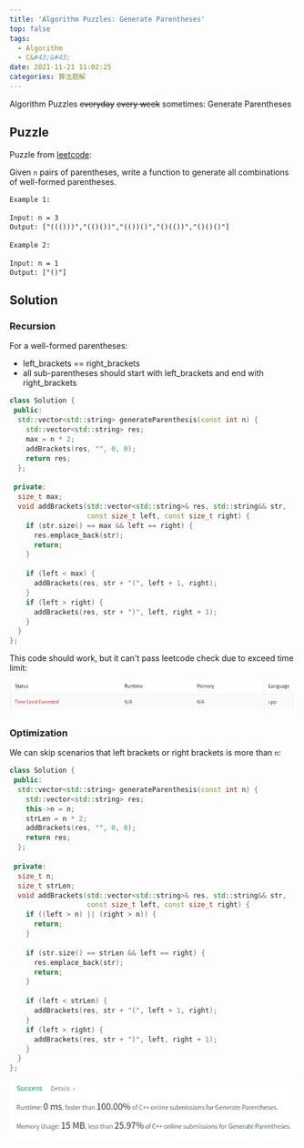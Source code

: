 ```yaml
---
title: 'Algorithm Puzzles: Generate Parentheses'
top: false
tags:
  - Algorithm
  - C&#43;&#43;
date: 2021-11-21 11:02:25
categories: 算法题解
---
```


Algorithm Puzzles ~~everyday~~ ~~every week~~ sometimes: Generate Parentheses

<!--more-->

## Puzzle
Puzzle from [leetcode](https://leetcode.com):

Given `n` pairs of parentheses, write a function to generate all combinations of well-formed parentheses.

```
Example 1:

Input: n = 3
Output: ["((()))","(()())","(())()","()(())","()()()"]

Example 2:

Input: n = 1
Output: ["()"]
```

## Solution
### Recursion

For a well-formed parentheses:
- left_brackets == right_brackets
- all sub-parentheses should start with left_brackets and end with right_brackets

```cpp
class Solution {
 public:
  std::vector<std::string> generateParenthesis(const int n) {
    std::vector<std::string> res;
    max = n * 2;
    addBrackets(res, "", 0, 0);
    return res;
  };

 private:
  size_t max;
  void addBrackets(std::vector<std::string>& res, std::string&& str,
                   const size_t left, const size_t right) {
    if (str.size() == max && left == right) {
      res.emplace_back(str);
      return;
    }

    if (left < max) {
      addBrackets(res, str + "(", left + 1, right);
    }
    if (left > right) {
      addBrackets(res, str + ")", left, right + 1);
    }
  }
};
```

This code should work, but it can't pass leetcode check due to exceed time limit:

![](Algorithm-Puzzles-Generate-Parentheses/s1.png)

### Optimization

We can skip scenarios that left brackets or right brackets is more than `n`:

```cpp
class Solution {
 public:
  std::vector<std::string> generateParenthesis(const int n) {
    std::vector<std::string> res;
    this->n = n;
    strLen = n * 2;
    addBrackets(res, "", 0, 0);
    return res;
  };

 private:
  size_t n;
  size_t strLen;
  void addBrackets(std::vector<std::string>& res, std::string&& str,
                   const size_t left, const size_t right) {
    if ((left > n) || (right > n)) {
      return;
    }

    if (str.size() == strLen && left == right) {
      res.emplace_back(str);
      return;
    }

    if (left < strLen) {
      addBrackets(res, str + "(", left + 1, right);
    }
    if (left > right) {
      addBrackets(res, str + ")", left, right + 1);
    }
  }
};
```

![](Algorithm-Puzzles-Generate-Parentheses/s2.png)

